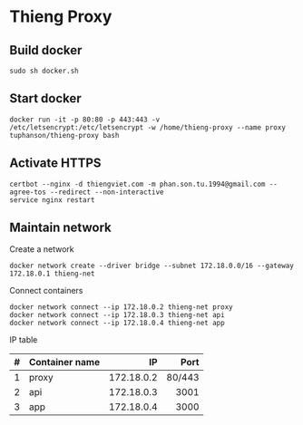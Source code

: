 # Thieng Proxy

## Build docker

```
sudo sh docker.sh
```

## Start docker

```
docker run -it -p 80:80 -p 443:443 -v /etc/letsencrypt:/etc/letsencrypt -w /home/thieng-proxy --name proxy tuphanson/thieng-proxy bash
```

## Activate HTTPS

```
certbot --nginx -d thiengviet.com -m phan.son.tu.1994@gmail.com --agree-tos --redirect --non-interactive
service nginx restart
```

## Maintain network

Create a network
  
```
docker network create --driver bridge --subnet 172.18.0.0/16 --gateway 172.18.0.1 thieng-net
```

Connect containers

```
docker network connect --ip 172.18.0.2 thieng-net proxy
docker network connect --ip 172.18.0.3 thieng-net api
docker network connect --ip 172.18.0.4 thieng-net app
```

IP table


| # | Container name | IP           | Port   |
| - | -------------- | ----------:| ------:|
| 1 | proxy          | 172.18.0.2 | 80/443 |
| 2 | api            | 172.18.0.3 | 3001   |
| 3 | app            | 172.18.0.4 | 3000   |
  